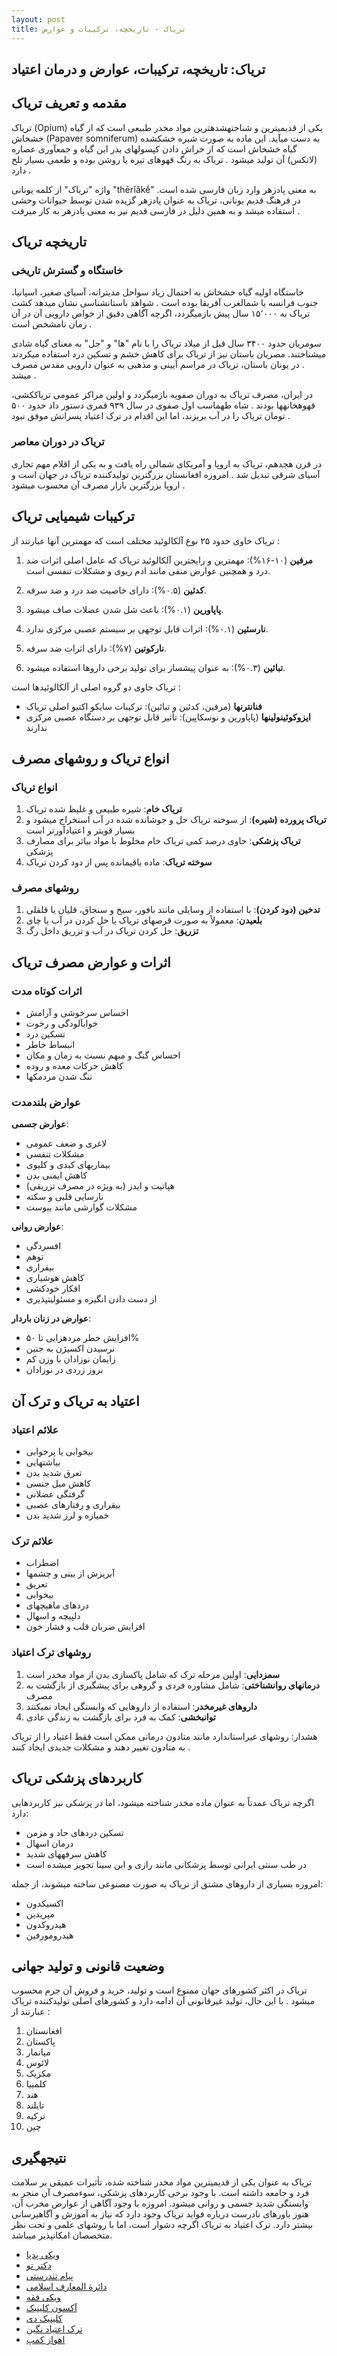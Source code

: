 ```yaml
---
layout: post
title: تریاک - تاریخچه، ترکیبات و عوارض
---
```


## تریاک: تاریخچه، ترکیبات، عوارض و درمان اعتیاد

## مقدمه و تعریف تریاک

تریاک (Opium) یکی از قدیمیترین و شناختهشدهترین مواد مخدر طبیعی است که از گیاه خشخاش (Papaver somniferum) به دست میآید. این ماده به صورت شیره خشکشده گیاه خشخاش است که از خراش دادن کپسولهای بذر این گیاه و جمعآوری عصاره (لاتکس) آن تولید میشود . تریاک به رنگ قهوهای تیره یا روشن بوده و طعمی بسیار تلخ دارد .

واژه "تریاک" از کلمه یونانی "thērĭăkḗ" به معنی پادزهر وارد زبان فارسی شده است. در فرهنگ قدیم یونانی، تریاک به عنوان پادزهر گزیده شدن توسط حیوانات وحشی استفاده میشد و به همین دلیل در فارسی قدیم نیز به معنی پادزهر به کار میرفت .

## تاریخچه تریاک

### خاستگاه و گسترش تاریخی

خاستگاه اولیه گیاه خشخاش به احتمال زیاد سواحل مدیترانه، آسیای صغیر، اسپانیا، جنوب فرانسه یا شمالغرب آفریقا بوده است . شواهد باستانشناسی نشان میدهد کشت تریاک به ۱۵٬۰۰۰ سال پیش بازمیگردد، اگرچه آگاهی دقیق از خواص دارویی آن در آن زمان نامشخص است .

سومریان حدود ۳۴۰۰ سال قبل از میلاد تریاک را با نام "ها" و "جل" به معنای گیاه شادی میشناختند. مصریان باستان نیز از تریاک برای کاهش خشم و تسکین درد استفاده میکردند . در یونان باستان، تریاک در مراسم آیینی و مذهبی به عنوان دارویی مقدس مصرف میشد .

در ایران، مصرف تریاک به دوران صفویه بازمیگردد و اولین مراکز عمومی تریاککشی، قهوهخانهها بودند . شاه طهماسب اول صفوی در سال ۹۳۹ قمری دستور داد حدود ۵۰۰ تومان تریاک را در آب بریزند، اما این اقدام در ترک اعتیاد پسرانش موفق نبود .

### تریاک در دوران معاصر

در قرن هجدهم، تریاک به اروپا و آمریکای شمالی راه یافت و به یکی از اقلام مهم تجاری آسیای شرقی تبدیل شد . امروزه افغانستان بزرگترین تولیدکننده تریاک در جهان است و اروپا بزرگترین بازار مصرف آن محسوب میشود .

## ترکیبات شیمیایی تریاک

تریاک حاوی حدود ۲۵ نوع آلکالوئید مختلف است که مهمترین آنها عبارتند از :

1. **مرفین** (۱۰-۱۶%): مهمترین و رایجترین آلکالوئید تریاک که عامل اصلی اثرات ضد درد و همچنین عوارض منفی مانند ادم ریوی و مشکلات تنفسی است.

2. **کدئین** (۰.۵%): دارای خاصیت ضد درد و ضد سرفه.

3. **پاپاورین** (۰.۱%): باعث شل شدن عضلات صاف میشود.

4. **نارسئین** (۰.۱%): اثرات قابل توجهی بر سیستم عصبی مرکزی ندارد.

5. **نارکوتین** (۷%): دارای اثرات ضد سرفه.

6. **تبائین** (۰.۳%): به عنوان پیشساز برای تولید برخی داروها استفاده میشود.

تریاک حاوی دو گروه اصلی از آلکالوئیدها است :
- **فنانترنها** (مرفین، کدئین و تبائین): ترکیبات سایکو اکتیو اصلی تریاک
- **ایزوکوئینولینها** (پاپاورین و نوسکاپین): تأثیر قابل توجهی بر دستگاه عصبی مرکزی ندارند

## انواع تریاک و روشهای مصرف

### انواع تریاک

1. **تریاک خام**: شیره طبیعی و غلیظ شده تریاک 
2. **تریاک پرورده (شیره)**: از سوخته تریاک حل و جوشانده شده در آب استخراج میشود و بسیار قویتر و اعتیادآورتر است 
3. **تریاک پزشکی**: حاوی درصد کمی تریاک خام مخلوط با مواد بیاثر برای مصارف پزشکی 
4. **سوخته تریاک**: ماده باقیمانده پس از دود کردن تریاک 

### روشهای مصرف

1. **تدخین (دود کردن)**: با استفاده از وسایلی مانند بافور، سیخ و سنجاق، قلیان یا قلقلی 
2. **بلعیدن**: معمولاً به صورت قرصهای تریاک یا حل کردن در آب یا چای 
3. **تزریق**: حل کردن تریاک در آب و تزریق داخل رگ 

## اثرات و عوارض مصرف تریاک

### اثرات کوتاه مدت

- احساس سرخوشی و آرامش 
- خوابآلودگی و رخوت 
- تسکین درد 
- انبساط خاطر 
- احساس گنگ و مبهم نسبت به زمان و مکان 
- کاهش حرکات معده و روده 
- تنگ شدن مردمکها 

### عوارض بلندمدت

**عوارض جسمی**:
- لاغری و ضعف عمومی 
- مشکلات تنفسی 
- بیماریهای کبدی و کلیوی 
- کاهش ایمنی بدن 
- هپاتیت و ایدز (به ویژه در مصرف تزریقی) 
- نارسایی قلبی و سکته 
- مشکلات گوارشی مانند یبوست 

**عوارض روانی**:
- افسردگی 
- توهم 
- بیقراری 
- کاهش هوشیاری 
- افکار خودکشی 
- از دست دادن انگیزه و مسئولیتپذیری 

**عوارض در زنان باردار**:
- افزایش خطر مردهزایی تا ۵۰% 
- نرسیدن اکسیژن به جنین 
- زایمان نوزادان با وزن کم 
- بروز زردی در نوزادان 

## اعتیاد به تریاک و ترک آن

### علائم اعتیاد

- بیخوابی یا پرخوابی 
- بیاشتهایی 
- تعرق شدید بدن 
- کاهش میل جنسی 
- گرفتگی عضلانی 
- بیقراری و رفتارهای عصبی 
- خمیازه و لرز شدید بدن 

### علائم ترک

- اضطراب 
- آبریزش از بینی و چشمها 
- تعریق 
- بیخوابی 
- دردهای ماهیچهای 
- دلپیچه و اسهال 
- افزایش ضربان قلب و فشار خون 

### روشهای ترک اعتیاد

1. **سمزدایی**: اولین مرحله ترک که شامل پاکسازی بدن از مواد مخدر است 
2. **درمانهای روانشناختی**: شامل مشاوره فردی و گروهی برای پیشگیری از بازگشت به مصرف 
3. **داروهای غیرمخدر**: استفاده از داروهایی که وابستگی ایجاد نمیکنند 
4. **توانبخشی**: کمک به فرد برای بازگشت به زندگی عادی 

هشدار: روشهای غیراستاندارد مانند متادون درمانی ممکن است فقط اعتیاد را از تریاک به متادون تغییر دهند و مشکلات جدیدی ایجاد کنند .

## کاربردهای پزشکی تریاک

اگرچه تریاک عمدتاً به عنوان ماده مخدر شناخته میشود، اما در پزشکی نیز کاربردهایی دارد:

- تسکین دردهای حاد و مزمن 
- درمان اسهال 
- کاهش سرفههای شدید 
- در طب سنتی ایرانی توسط پزشکانی مانند رازی و ابن سینا تجویز میشده است 

امروزه بسیاری از داروهای مشتق از تریاک به صورت مصنوعی ساخته میشوند، از جمله:
- اکسیکدون
- مپریدین
- هیدروکدون
- هیدرومورفین 

## وضعیت قانونی و تولید جهانی

تریاک در اکثر کشورهای جهان ممنوع است و تولید، خرید و فروش آن جرم محسوب میشود . با این حال، تولید غیرقانونی آن ادامه دارد و کشورهای اصلی تولیدکننده تریاک عبارتند از :

1. افغانستان
2. پاکستان
3. میانمار
4. لائوس
5. مکزیک
6. کلمبیا
7. هند
8. تایلند
9. ترکیه
10. چین

## نتیجهگیری

تریاک به عنوان یکی از قدیمیترین مواد مخدر شناخته شده، تأثیرات عمیقی بر سلامت فرد و جامعه داشته است. با وجود برخی کاربردهای پزشکی، سوءمصرف آن منجر به وابستگی شدید جسمی و روانی میشود. امروزه با وجود آگاهی از عوارض مخرب آن، هنوز باورهای نادرست درباره فواید تریاک وجود دارد که نیاز به آموزش و آگاهیرسانی بیشتر دارد. ترک اعتیاد به تریاک اگرچه دشوار است، اما با روشهای علمی و تحت نظر متخصصان امکانپذیر میباشد.

- [ویکی پدیا](https://fa.m.wikipedia.org/wiki/%D8%AA%D8%B1%DB%8C%D8%A7%DA%A9)
- [دکتر تو](https://doctoreto.com/blog/opium-addiction/)
- [پیام تندرستی](https://www.clinicpayam.com/%D9%85%D8%AE%D8%AF%D8%B1-%D8%AA%D8%B1%DB%8C%D8%A7%DA%A9-%DA%86%DB%8C%D8%B3%D8%AA%D8%9F/)
- [دائرة المعارف اسلامی](https://www.cgie.org.ir/fa/article/239653/%D8%AA%D8%B1%DB%8C%D8%A7%DA%A9)
- [ویکی فقه](https://fa.wikifeqh.ir/%D8%AA%D8%B1%DB%8C%D8%A7%DA%A9)
- [آکسون کلینیک](https://axonclinic.com/%D8%AA%D8%B1%DB%8C%D8%A7%DA%A9/)
- [کلینیک دی](https://www.day-ravan.com/article/%D8%AF%D8%B1-%D9%85%D9%88%D8%B1%D8%AF-%D8%AA%D8%B1%DB%8C%D8%A7%DA%A9-%D8%A8%DB%8C%D8%B4%D8%AA%D8%B1-%D8%A8%D8%AF%D8%A7%D9%86%DB%8C%D9%85)
- [ترک اعتیاد نگین](https://www.neginn.com/blog/442-%D9%85%D8%B5%D8%B1%D9%81-%D8%AA%D9%81%D9%86%D9%86%DB%8C-%DB%8C%D8%A7-%D8%AA%D9%81%D8%B1%DB%8C%D8%AD%DB%8C-%D8%AA%D8%B1%DB%8C%D8%A7%DA%A9-%DA%86%D9%87-%D8%B9%D9%88%D8%A7%D8%B1%D8%B6%DB%8C-%D8%AF%D8%A7%D8%B1%D8%AF%D8%9F)
- [اهواز کمپ](https://ahvazkamp.com/addictive-substances/opium/)
